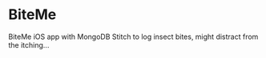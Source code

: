 # BiteMe
BiteMe iOS app with MongoDB Stitch to log insect bites, might distract from the itching...
